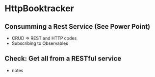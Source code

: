 # HttpBooktracker 

## Consumming a Rest Service (See Power Point)
* CRUD => REST and HTTP codes
* Subscribing to Observables

## Check: Get all from a RESTful service
* notes
